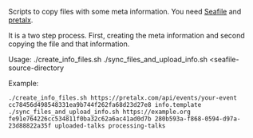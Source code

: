 Scripts to copy files with some meta information. You need [Seafile] and [pretalx].

It is a two step process. First, creating the meta information and second copying the file and that information.

Usage:
    ./create_info_files.sh <pretalx-api-url> <pretalx-api-token> <info-template-file>
    ./sync_files_and_upload_info.sh <seafile-base-url> <seafile-auth-token> <seafile-repo-id> <seafile-source-directory
> <seafile-target-directory>

Example:

    ./create_info_files.sh https://pretalx.com/api/events/your-event cc78456d498548331ea9b744f262fa68d23d27e8 info.template
    ./sync_files_and_upload_info.sh https://example.org fe91e764226cc534811f0ba32c62a6ac41ad0d7b 280b593a-f868-0594-d97a-23d88822a35f uploaded-talks processing-talks

[Seafile]: https://seafile.com/
[pretalx]: https://pretalx.com/
